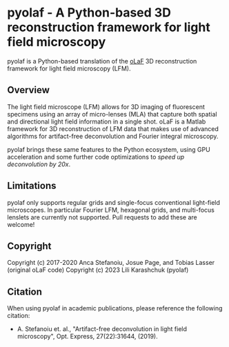 # pyolaf - A Python-based 3D reconstruction framework for light field microscopy

pyolaf is a Python-based translation of the [oLaF](https://gitlab.lrz.de/IP/olaf/) 3D reconstruction framework for light field microscopy (LFM). 

## Overview
  
The light field microscope (LFM) allows for 3D imaging of fluorescent specimens using an array of micro-lenses (MLA) that capture both spatial and directional light field information in a single shot. oLaF is a Matlab framework for 3D reconstruction of LFM data that makes use of advanced algorithms for artifact-free deconvolution and Fourier integral microscopy. 

pyolaf brings these same features to the Python ecosystem, using GPU acceleration and some further code optimizations to *speed up deconvolution by 20x*. 

## Limitations

pyolaf only supports regular grids and single-focus conventional light-field microscopes.
In particular Fourier LFM, hexagonal grids, and multi-focus lenslets are currently not supported.
Pull requests to add these are welcome!

## Copyright

Copyright (c) 2017-2020 Anca Stefanoiu, Josue Page, and Tobias Lasser (original oLaF code)
Copyright (c) 2023 Lili Karashchuk (pyolaf)

## Citation

When using pyolaf in academic publications, please reference the following citation:

- A. Stefanoiu et. al., "Artifact-free deconvolution in light field microscopy", Opt. Express, 27(22):31644, (2019).

